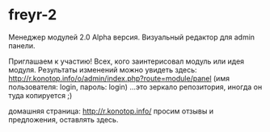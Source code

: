 freyr-2
=======
Менеджер модулей 2.0 Alpha версия.
Визуальный редактор для admin панели.

Приглашаем к участию! Всех, кого заинтерисовал модуль или идея модуля.
Результаты изменений можно увидеть здесь: http://r.konotop.info/o/admin/index.php?route=module/panel (имя пользователя: login, пароль: login)
...это зеркало репозитория, иногда он туда копируется ;)

домашняя страница: http://r.konotop.info/ просим отзывы и предложения, оставлять здесь.
